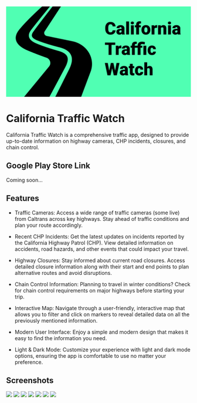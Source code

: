 ![Feature_Graphic](./assets/Feature_Graphic.png)
# California Traffic Watch
California Traffic Watch is a comprehensive traffic app, designed to provide up-to-date information on highway cameras, CHP incidents, closures, and chain control.

## Google Play Store Link
Coming soon...

## Features
- Traffic Cameras: Access a wide range of traffic cameras (some live) from Caltrans across key highways. Stay ahead of traffic conditions and plan your route accordingly.

- Recent CHP Incidents: Get the latest updates on incidents reported by the California Highway Patrol (CHP). View detailed information on accidents, road hazards, and other events that could impact your travel.

- Highway Closures: Stay informed about current road closures. Access detailed closure information along with their start and end points to plan alternative routes and avoid disruptions.

- Chain Control Information: Planning to travel in winter conditions? Check for chain control requirements on major highways before starting your trip.

- Interactive Map: Navigate through a user-friendly, interactive map that allows you 
to filter and click on markers to reveal detailed data on all the previously mentioned information.

- Modern User Interface: Enjoy a simple and modern design that makes it easy to find the information you need.

- Light & Dark Mode: Customize your experience with light and dark mode options, ensuring the app is comfortable to use no matter your preference.

## Screenshots
<img src="https://github.com/user-attachments/assets/f798095c-fdaa-479f-92b5-403b8f496263" width="200" />
<img src="https://github.com/user-attachments/assets/8ed1f011-9956-496f-b82b-1f2edd8fc8f7" width="200" />
<img src="https://github.com/user-attachments/assets/87b71807-61ec-4065-8b08-445e519716bc" width="200" />
<img src="https://github.com/user-attachments/assets/95ba0e15-dde4-4cf7-a00b-c9c63f551324" width="200" />
<img src="https://github.com/user-attachments/assets/9e78071f-ba76-41b8-b032-62b590e6aa8d" width="200" />
<img src="https://github.com/user-attachments/assets/61ae8b78-90c7-4ce0-9e83-86e9c0964687" width="200" />
<img src="https://github.com/user-attachments/assets/15902d03-c0ce-4ff7-af04-1e5095e35328" width="200" />
